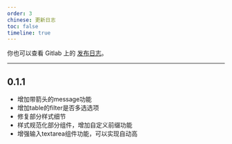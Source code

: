 ```yaml
---
order: 3
chinese: 更新日志
toc: false
timeline: true
---
```


你也可以查看 Gitlab 上的 [发布日志](http://gitlab.alibaba-inc.com/aliqin/atui/tags)。

---

## 0.1.1
* 增加带箭头的message功能
* 增加table的filter是否多选选项
* 修复部分样式细节
* 样式规范化部分组件，增加自定义前缀功能
* 增强输入textarea组件功能，可以实现自动高


